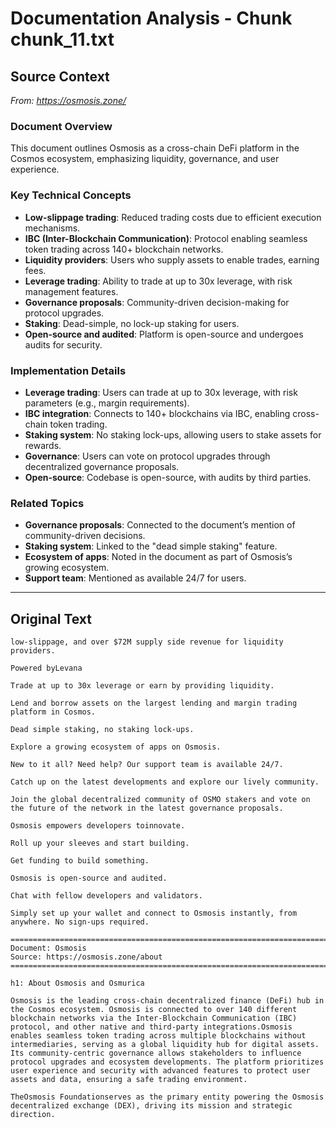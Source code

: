 # Documentation Analysis - Chunk chunk_11.txt

## Source Context
*From: https://osmosis.zone/*

### Document Overview  
This document outlines Osmosis as a cross-chain DeFi platform in the Cosmos ecosystem, emphasizing liquidity, governance, and user experience.  

### Key Technical Concepts  
- **Low-slippage trading**: Reduced trading costs due to efficient execution mechanisms.  
- **IBC (Inter-Blockchain Communication)**: Protocol enabling seamless token trading across 140+ blockchain networks.  
- **Liquidity providers**: Users who supply assets to enable trades, earning fees.  
- **Leverage trading**: Ability to trade at up to 30x leverage, with risk management features.  
- **Governance proposals**: Community-driven decision-making for protocol upgrades.  
- **Staking**: Dead-simple, no lock-up staking for users.  
- **Open-source and audited**: Platform is open-source and undergoes audits for security.  

### Implementation Details  
- **Leverage trading**: Users can trade at up to 30x leverage, with risk parameters (e.g., margin requirements).  
- **IBC integration**: Connects to 140+ blockchains via IBC, enabling cross-chain token trading.  
- **Staking system**: No staking lock-ups, allowing users to stake assets for rewards.  
- **Governance**: Users can vote on protocol upgrades through decentralized governance proposals.  
- **Open-source**: Codebase is open-source, with audits by third parties.  

### Related Topics  
- **Governance proposals**: Connected to the document’s mention of community-driven decisions.  
- **Staking system**: Linked to the "dead simple staking" feature.  
- **Ecosystem of apps**: Noted in the document as part of Osmosis’s growing ecosystem.  
- **Support team**: Mentioned as available 24/7 for users.

---

## Original Text
```
low-slippage, and over $72M supply side revenue for liquidity providers.

Powered byLevana

Trade at up to 30x leverage or earn by providing liquidity.

Lend and borrow assets on the largest lending and margin trading platform in Cosmos.

Dead simple staking, no staking lock-ups.

Explore a growing ecosystem of apps on Osmosis.

New to it all? Need help? Our support team is available 24/7.

Catch up on the latest developments and explore our lively community.

Join the global decentralized community of OSMO stakers and vote on the future of the network in the latest governance proposals.

Osmosis empowers developers toinnovate.

Roll up your sleeves and start building.

Get funding to build something.

Osmosis is open-source and audited.

Chat with fellow developers and validators.

Simply set up your wallet and connect to Osmosis instantly, from anywhere. No sign-ups required.

================================================================================
Document: Osmosis
Source: https://osmosis.zone/about
================================================================================

h1: About Osmosis and Osmurica

Osmosis is the leading cross-chain decentralized finance (DeFi) hub in the Cosmos ecosystem. Osmosis is connected to over 140 different blockchain networks via the Inter-Blockchain Communication (IBC) protocol, and other native and third-party integrations.Osmosis enables seamless token trading across multiple blockchains without intermediaries, serving as a global liquidity hub for digital assets. Its community-centric governance allows stakeholders to influence protocol upgrades and ecosystem developments. The platform prioritizes user experience and security with advanced features to protect user assets and data, ensuring a safe trading environment.

TheOsmosis Foundationserves as the primary entity powering the Osmosis decentralized exchange (DEX), driving its mission and strategic direction.
```